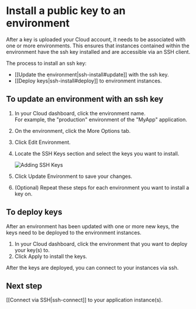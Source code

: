 # Install a public key to an environment

After a key is uploaded your Cloud account, it needs to be associated with one or more
environments. This ensures that instances contained within the environment
have the ssh key installed and are accessible via an SSH client. 

The process to install an ssh key:

* [[Update the environment|ssh-install#update]] with the ssh key.
* [[Deploy keys|ssh-install#deploy]] to environment instances.


<h2 id="update">To update an environment with an ssh key</h2>

1. In your Cloud dashboard, click the environment name.  
    For example, the "production" environment of the "MyApp" application.
3. On the environment, click the More Options tab. 
4. Click Edit Environment.
6. Locate the SSH Keys section and select the keys you want to install.  
  
    ![Adding SSH Keys](images/manage_ssh_keys.jpg)
  
7. Click Update Environment to save your changes.
8. (Optional) Repeat these steps for each environment you want to install a key on.


<h2 id="deploy">To deploy keys</h2>

After an environment has been updated with one or more new keys, the keys need to be
deployed to the environment instances.

1. In your Cloud dashboard, click the environment that you want to deploy your key(s) to.
2. Click Apply to install the keys.

After the keys are deployed, you can connect to your instances via ssh.

## Next step

[[Connect via SSH|ssh-connect]] to your application instance(s).